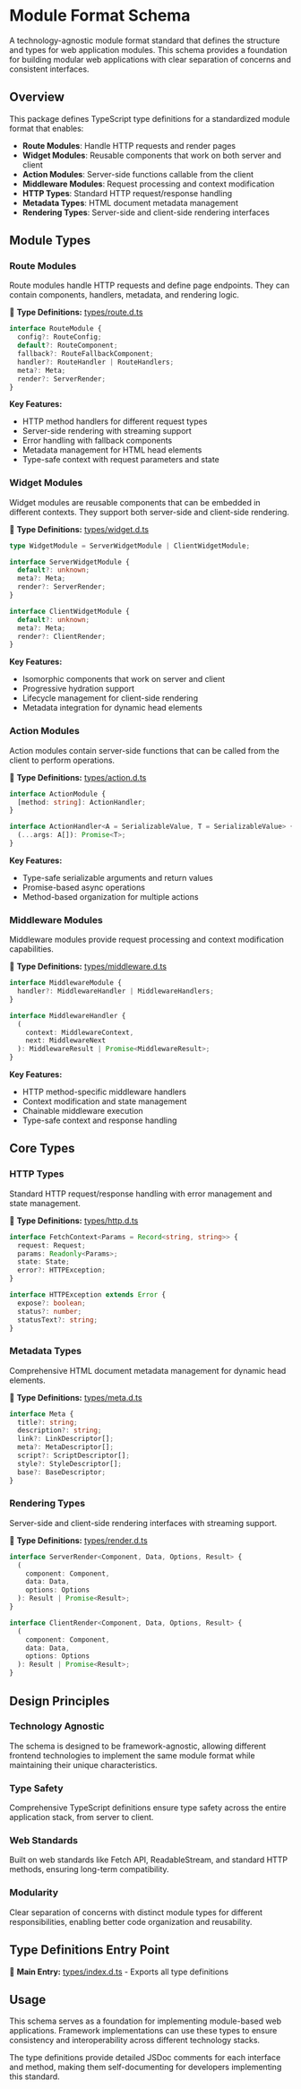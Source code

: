 # Module Format Schema

A technology-agnostic module format standard that defines the structure and types for web application modules. This schema provides a foundation for building modular web applications with clear separation of concerns and consistent interfaces.

## Overview

This package defines TypeScript type definitions for a standardized module format that enables:

- **Route Modules**: Handle HTTP requests and render pages
- **Widget Modules**: Reusable components that work on both server and client
- **Action Modules**: Server-side functions callable from the client
- **Middleware Modules**: Request processing and context modification
- **HTTP Types**: Standard HTTP request/response handling
- **Metadata Types**: HTML document metadata management
- **Rendering Types**: Server-side and client-side rendering interfaces

## Module Types

### Route Modules

Route modules handle HTTP requests and define page endpoints. They can contain components, handlers, metadata, and rendering logic.

📁 **Type Definitions:** [types/route.d.ts](./types/route.d.ts)

```typescript
interface RouteModule {
  config?: RouteConfig;
  default?: RouteComponent;
  fallback?: RouteFallbackComponent;
  handler?: RouteHandler | RouteHandlers;
  meta?: Meta;
  render?: ServerRender;
}
```

**Key Features:**

- HTTP method handlers for different request types
- Server-side rendering with streaming support
- Error handling with fallback components
- Metadata management for HTML head elements
- Type-safe context with request parameters and state

### Widget Modules

Widget modules are reusable components that can be embedded in different contexts. They support both server-side and client-side rendering.

📁 **Type Definitions:** [types/widget.d.ts](./types/widget.d.ts)

```typescript
type WidgetModule = ServerWidgetModule | ClientWidgetModule;

interface ServerWidgetModule {
  default?: unknown;
  meta?: Meta;
  render?: ServerRender;
}

interface ClientWidgetModule {
  default?: unknown;
  meta?: Meta;
  render?: ClientRender;
}
```

**Key Features:**

- Isomorphic components that work on server and client
- Progressive hydration support
- Lifecycle management for client-side rendering
- Metadata integration for dynamic head elements

### Action Modules

Action modules contain server-side functions that can be called from the client to perform operations.

📁 **Type Definitions:** [types/action.d.ts](./types/action.d.ts)

```typescript
interface ActionModule {
  [method: string]: ActionHandler;
}

interface ActionHandler<A = SerializableValue, T = SerializableValue> {
  (...args: A[]): Promise<T>;
}
```

**Key Features:**

- Type-safe serializable arguments and return values
- Promise-based async operations
- Method-based organization for multiple actions

### Middleware Modules

Middleware modules provide request processing and context modification capabilities.

📁 **Type Definitions:** [types/middleware.d.ts](./types/middleware.d.ts)

```typescript
interface MiddlewareModule {
  handler?: MiddlewareHandler | MiddlewareHandlers;
}

interface MiddlewareHandler {
  (
    context: MiddlewareContext,
    next: MiddlewareNext
  ): MiddlewareResult | Promise<MiddlewareResult>;
}
```

**Key Features:**

- HTTP method-specific middleware handlers
- Context modification and state management
- Chainable middleware execution
- Type-safe context and response handling

## Core Types

### HTTP Types

Standard HTTP request/response handling with error management and state management.

📁 **Type Definitions:** [types/http.d.ts](./types/http.d.ts)

```typescript
interface FetchContext<Params = Record<string, string>> {
  request: Request;
  params: Readonly<Params>;
  state: State;
  error?: HTTPException;
}

interface HTTPException extends Error {
  expose?: boolean;
  status?: number;
  statusText?: string;
}
```

### Metadata Types

Comprehensive HTML document metadata management for dynamic head elements.

📁 **Type Definitions:** [types/meta.d.ts](./types/meta.d.ts)

```typescript
interface Meta {
  title?: string;
  description?: string;
  link?: LinkDescriptor[];
  meta?: MetaDescriptor[];
  script?: ScriptDescriptor[];
  style?: StyleDescriptor[];
  base?: BaseDescriptor;
}
```

### Rendering Types

Server-side and client-side rendering interfaces with streaming support.

📁 **Type Definitions:** [types/render.d.ts](./types/render.d.ts)

```typescript
interface ServerRender<Component, Data, Options, Result> {
  (
    component: Component,
    data: Data,
    options: Options
  ): Result | Promise<Result>;
}

interface ClientRender<Component, Data, Options, Result> {
  (
    component: Component,
    data: Data,
    options: Options
  ): Result | Promise<Result>;
}
```

## Design Principles

### Technology Agnostic

The schema is designed to be framework-agnostic, allowing different frontend technologies to implement the same module format while maintaining their unique characteristics.

### Type Safety

Comprehensive TypeScript definitions ensure type safety across the entire application stack, from server to client.

### Web Standards

Built on web standards like Fetch API, ReadableStream, and standard HTTP methods, ensuring long-term compatibility.

### Modularity

Clear separation of concerns with distinct module types for different responsibilities, enabling better code organization and reusability.

## Type Definitions Entry Point

📁 **Main Entry:** [types/index.d.ts](./types/index.d.ts) - Exports all type definitions

## Usage

This schema serves as a foundation for implementing module-based web applications. Framework implementations can use these types to ensure consistency and interoperability across different technology stacks.

The type definitions provide detailed JSDoc comments for each interface and method, making them self-documenting for developers implementing this standard.
